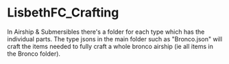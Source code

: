 # LisbethFC_Crafting

In Airship & Submersibles there's a folder for each type which has the individual parts. The type jsons in the main folder such as "Bronco.json" will craft the items needed to fully craft a whole bronco airship (ie all items in the Bronco folder).

